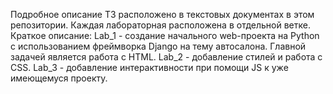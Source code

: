 Подробное описание ТЗ расположено в текстовых документах в этом репозитории. Каждая лабораторная расположена в отдельной ветке. Краткое описание: Lab_1 - создание начального web-проекта на Python с использованием фреймворка Django на тему автосалона. Главной задачей является работа с HTML. Lab_2 - добавление стилей и работа с CSS. Lab_3 - добавление интерактивности при помощи JS к уже имеющемуся проекту.
